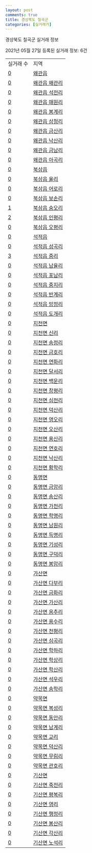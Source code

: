 ```yaml
---
layout: post
comments: true
title: 경상북도 칠곡군
categories: [실거래가]
---
```


경상북도 칠곡군 실거래 정보

2021년 05월 27일 등록된 실거래 정보: 6건


<table>
  <tr>
    <td>실거래 수</td>
    <td>지역</td>
  </tr>

  
  <tr>
    <td><a href="4785025000.html">0</a></td>
    <td><a href="4785025000.html">왜관읍</a></td>
  </tr>
    

  <tr>
    <td><a href="4785025021.html">0</a></td>
    <td><a href="4785025021.html">왜관읍 왜관리</a></td>
  </tr>
    

  <tr>
    <td><a href="4785025022.html">0</a></td>
    <td><a href="4785025022.html">왜관읍 석전리</a></td>
  </tr>
    

  <tr>
    <td><a href="4785025023.html">0</a></td>
    <td><a href="4785025023.html">왜관읍 매원리</a></td>
  </tr>
    

  <tr>
    <td><a href="4785025024.html">0</a></td>
    <td><a href="4785025024.html">왜관읍 봉계리</a></td>
  </tr>
    

  <tr>
    <td><a href="4785025025.html">0</a></td>
    <td><a href="4785025025.html">왜관읍 삼청리</a></td>
  </tr>
    

  <tr>
    <td><a href="4785025026.html">0</a></td>
    <td><a href="4785025026.html">왜관읍 금산리</a></td>
  </tr>
    

  <tr>
    <td><a href="4785025027.html">0</a></td>
    <td><a href="4785025027.html">왜관읍 낙산리</a></td>
  </tr>
    

  <tr>
    <td><a href="4785025028.html">0</a></td>
    <td><a href="4785025028.html">왜관읍 금남리</a></td>
  </tr>
    

  <tr>
    <td><a href="4785025029.html">0</a></td>
    <td><a href="4785025029.html">왜관읍 아곡리</a></td>
  </tr>
    

  <tr>
    <td><a href="4785025300.html">0</a></td>
    <td><a href="4785025300.html">북삼읍</a></td>
  </tr>
    

  <tr>
    <td><a href="4785025321.html">0</a></td>
    <td><a href="4785025321.html">북삼읍 율리</a></td>
  </tr>
    

  <tr>
    <td><a href="4785025322.html">0</a></td>
    <td><a href="4785025322.html">북삼읍 어로리</a></td>
  </tr>
    

  <tr>
    <td><a href="4785025323.html">0</a></td>
    <td><a href="4785025323.html">북삼읍 보손리</a></td>
  </tr>
    

  <tr>
    <td><a href="4785025324.html">1</a></td>
    <td><a href="4785025324.html">북삼읍 숭오리</a></td>
  </tr>
    

  <tr>
    <td><a href="4785025325.html">2</a></td>
    <td><a href="4785025325.html">북삼읍 인평리</a></td>
  </tr>
    

  <tr>
    <td><a href="4785025326.html">0</a></td>
    <td><a href="4785025326.html">북삼읍 오평리</a></td>
  </tr>
    

  <tr>
    <td><a href="4785025600.html">0</a></td>
    <td><a href="4785025600.html">석적읍</a></td>
  </tr>
    

  <tr>
    <td><a href="4785025621.html">0</a></td>
    <td><a href="4785025621.html">석적읍 성곡리</a></td>
  </tr>
    

  <tr>
    <td><a href="4785025622.html">3</a></td>
    <td><a href="4785025622.html">석적읍 중리</a></td>
  </tr>
    

  <tr>
    <td><a href="4785025623.html">0</a></td>
    <td><a href="4785025623.html">석적읍 남율리</a></td>
  </tr>
    

  <tr>
    <td><a href="4785025624.html">0</a></td>
    <td><a href="4785025624.html">석적읍 포남리</a></td>
  </tr>
    

  <tr>
    <td><a href="4785025625.html">0</a></td>
    <td><a href="4785025625.html">석적읍 중지리</a></td>
  </tr>
    

  <tr>
    <td><a href="4785025626.html">0</a></td>
    <td><a href="4785025626.html">석적읍 반계리</a></td>
  </tr>
    

  <tr>
    <td><a href="4785025627.html">0</a></td>
    <td><a href="4785025627.html">석적읍 망정리</a></td>
  </tr>
    

  <tr>
    <td><a href="4785025628.html">0</a></td>
    <td><a href="4785025628.html">석적읍 도개리</a></td>
  </tr>
    

  <tr>
    <td><a href="4785031000.html">0</a></td>
    <td><a href="4785031000.html">지천면</a></td>
  </tr>
    

  <tr>
    <td><a href="4785031036.html">0</a></td>
    <td><a href="4785031036.html">지천면 신리</a></td>
  </tr>
    

  <tr>
    <td><a href="4785031037.html">0</a></td>
    <td><a href="4785031037.html">지천면 송정리</a></td>
  </tr>
    

  <tr>
    <td><a href="4785031038.html">0</a></td>
    <td><a href="4785031038.html">지천면 금호리</a></td>
  </tr>
    

  <tr>
    <td><a href="4785031039.html">0</a></td>
    <td><a href="4785031039.html">지천면 연화리</a></td>
  </tr>
    

  <tr>
    <td><a href="4785031040.html">0</a></td>
    <td><a href="4785031040.html">지천면 달서리</a></td>
  </tr>
    

  <tr>
    <td><a href="4785031041.html">0</a></td>
    <td><a href="4785031041.html">지천면 백운리</a></td>
  </tr>
    

  <tr>
    <td><a href="4785031042.html">0</a></td>
    <td><a href="4785031042.html">지천면 창평리</a></td>
  </tr>
    

  <tr>
    <td><a href="4785031043.html">0</a></td>
    <td><a href="4785031043.html">지천면 심천리</a></td>
  </tr>
    

  <tr>
    <td><a href="4785031044.html">0</a></td>
    <td><a href="4785031044.html">지천면 덕산리</a></td>
  </tr>
    

  <tr>
    <td><a href="4785031045.html">0</a></td>
    <td><a href="4785031045.html">지천면 영오리</a></td>
  </tr>
    

  <tr>
    <td><a href="4785031046.html">0</a></td>
    <td><a href="4785031046.html">지천면 오산리</a></td>
  </tr>
    

  <tr>
    <td><a href="4785031047.html">0</a></td>
    <td><a href="4785031047.html">지천면 용산리</a></td>
  </tr>
    

  <tr>
    <td><a href="4785031048.html">0</a></td>
    <td><a href="4785031048.html">지천면 연호리</a></td>
  </tr>
    

  <tr>
    <td><a href="4785031049.html">0</a></td>
    <td><a href="4785031049.html">지천면 낙산리</a></td>
  </tr>
    

  <tr>
    <td><a href="4785031050.html">0</a></td>
    <td><a href="4785031050.html">지천면 황학리</a></td>
  </tr>
    

  <tr>
    <td><a href="4785032000.html">0</a></td>
    <td><a href="4785032000.html">동명면</a></td>
  </tr>
    

  <tr>
    <td><a href="4785032030.html">0</a></td>
    <td><a href="4785032030.html">동명면 금암리</a></td>
  </tr>
    

  <tr>
    <td><a href="4785032031.html">0</a></td>
    <td><a href="4785032031.html">동명면 송산리</a></td>
  </tr>
    

  <tr>
    <td><a href="4785032032.html">0</a></td>
    <td><a href="4785032032.html">동명면 가천리</a></td>
  </tr>
    

  <tr>
    <td><a href="4785032033.html">0</a></td>
    <td><a href="4785032033.html">동명면 학명리</a></td>
  </tr>
    

  <tr>
    <td><a href="4785032034.html">0</a></td>
    <td><a href="4785032034.html">동명면 남원리</a></td>
  </tr>
    

  <tr>
    <td><a href="4785032035.html">0</a></td>
    <td><a href="4785032035.html">동명면 득명리</a></td>
  </tr>
    

  <tr>
    <td><a href="4785032036.html">0</a></td>
    <td><a href="4785032036.html">동명면 기성리</a></td>
  </tr>
    

  <tr>
    <td><a href="4785032037.html">0</a></td>
    <td><a href="4785032037.html">동명면 구덕리</a></td>
  </tr>
    

  <tr>
    <td><a href="4785032038.html">0</a></td>
    <td><a href="4785032038.html">동명면 봉암리</a></td>
  </tr>
    

  <tr>
    <td><a href="4785033000.html">0</a></td>
    <td><a href="4785033000.html">가산면</a></td>
  </tr>
    

  <tr>
    <td><a href="4785033034.html">0</a></td>
    <td><a href="4785033034.html">가산면 다부리</a></td>
  </tr>
    

  <tr>
    <td><a href="4785033035.html">0</a></td>
    <td><a href="4785033035.html">가산면 금화리</a></td>
  </tr>
    

  <tr>
    <td><a href="4785033036.html">0</a></td>
    <td><a href="4785033036.html">가산면 가산리</a></td>
  </tr>
    

  <tr>
    <td><a href="4785033037.html">0</a></td>
    <td><a href="4785033037.html">가산면 응추리</a></td>
  </tr>
    

  <tr>
    <td><a href="4785033038.html">0</a></td>
    <td><a href="4785033038.html">가산면 용수리</a></td>
  </tr>
    

  <tr>
    <td><a href="4785033039.html">0</a></td>
    <td><a href="4785033039.html">가산면 천평리</a></td>
  </tr>
    

  <tr>
    <td><a href="4785033041.html">0</a></td>
    <td><a href="4785033041.html">가산면 심곡리</a></td>
  </tr>
    

  <tr>
    <td><a href="4785033043.html">0</a></td>
    <td><a href="4785033043.html">가산면 학하리</a></td>
  </tr>
    

  <tr>
    <td><a href="4785033044.html">0</a></td>
    <td><a href="4785033044.html">가산면 학상리</a></td>
  </tr>
    

  <tr>
    <td><a href="4785033045.html">0</a></td>
    <td><a href="4785033045.html">가산면 학산리</a></td>
  </tr>
    

  <tr>
    <td><a href="4785033046.html">0</a></td>
    <td><a href="4785033046.html">가산면 석우리</a></td>
  </tr>
    

  <tr>
    <td><a href="4785033047.html">0</a></td>
    <td><a href="4785033047.html">가산면 송학리</a></td>
  </tr>
    

  <tr>
    <td><a href="4785036000.html">0</a></td>
    <td><a href="4785036000.html">약목면</a></td>
  </tr>
    

  <tr>
    <td><a href="4785036028.html">0</a></td>
    <td><a href="4785036028.html">약목면 복성리</a></td>
  </tr>
    

  <tr>
    <td><a href="4785036029.html">0</a></td>
    <td><a href="4785036029.html">약목면 동안리</a></td>
  </tr>
    

  <tr>
    <td><a href="4785036030.html">0</a></td>
    <td><a href="4785036030.html">약목면 남계리</a></td>
  </tr>
    

  <tr>
    <td><a href="4785036031.html">0</a></td>
    <td><a href="4785036031.html">약목면 교리</a></td>
  </tr>
    

  <tr>
    <td><a href="4785036032.html">0</a></td>
    <td><a href="4785036032.html">약목면 덕산리</a></td>
  </tr>
    

  <tr>
    <td><a href="4785036033.html">0</a></td>
    <td><a href="4785036033.html">약목면 무림리</a></td>
  </tr>
    

  <tr>
    <td><a href="4785036034.html">0</a></td>
    <td><a href="4785036034.html">약목면 관호리</a></td>
  </tr>
    

  <tr>
    <td><a href="4785037000.html">0</a></td>
    <td><a href="4785037000.html">기산면</a></td>
  </tr>
    

  <tr>
    <td><a href="4785037028.html">0</a></td>
    <td><a href="4785037028.html">기산면 죽전리</a></td>
  </tr>
    

  <tr>
    <td><a href="4785037029.html">0</a></td>
    <td><a href="4785037029.html">기산면 평복리</a></td>
  </tr>
    

  <tr>
    <td><a href="4785037030.html">0</a></td>
    <td><a href="4785037030.html">기산면 영리</a></td>
  </tr>
    

  <tr>
    <td><a href="4785037031.html">0</a></td>
    <td><a href="4785037031.html">기산면 행정리</a></td>
  </tr>
    

  <tr>
    <td><a href="4785037032.html">0</a></td>
    <td><a href="4785037032.html">기산면 봉산리</a></td>
  </tr>
    

  <tr>
    <td><a href="4785037033.html">0</a></td>
    <td><a href="4785037033.html">기산면 각산리</a></td>
  </tr>
    

  <tr>
    <td><a href="4785037034.html">0</a></td>
    <td><a href="4785037034.html">기산면 노석리</a></td>
  </tr>
    


</table>
    